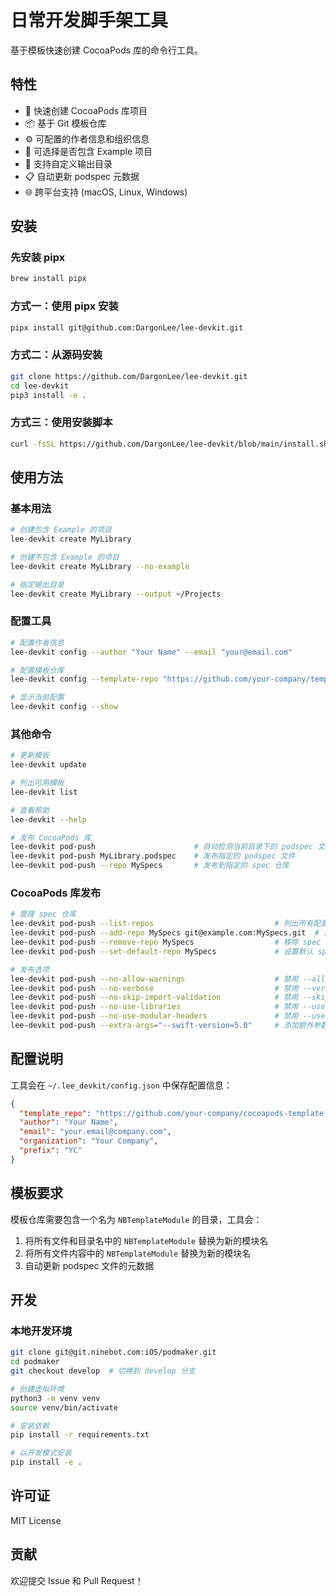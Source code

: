 # 日常开发脚手架工具

基于模板快速创建 CocoaPods 库的命令行工具。

## 特性

- 🚀 快速创建 CocoaPods 库项目
- 📦 基于 Git 模板仓库
- ⚙️ 可配置的作者信息和组织信息
- 🎯 可选择是否包含 Example 项目
- 🔧 支持自定义输出目录
- 📋 自动更新 podspec 元数据
- 🌐 跨平台支持 (macOS, Linux, Windows)

## 安装

### 先安装 pipx
```bash
brew install pipx
```

### 方式一：使用 pipx 安装

```bash
pipx install git@github.com:DargonLee/lee-devkit.git
```

### 方式二：从源码安装

```bash
git clone https://github.com/DargonLee/lee-devkit.git
cd lee-devkit
pip3 install -e .
```

### 方式三：使用安装脚本

```bash
curl -fsSL https://github.com/DargonLee/lee-devkit/blob/main/install.sh | bash
```

## 使用方法

### 基本用法

```bash
# 创建包含 Example 的项目
lee-devkit create MyLibrary

# 创建不包含 Example 的项目
lee-devkit create MyLibrary --no-example

# 指定输出目录
lee-devkit create MyLibrary --output ~/Projects
```

### 配置工具

```bash
# 配置作者信息
lee-devkit config --author "Your Name" --email "your@email.com"

# 配置模板仓库
lee-devkit config --template-repo "https://github.com/your-company/template.git"

# 显示当前配置
lee-devkit config --show
```

### 其他命令

```bash
# 更新模板
lee-devkit update

# 列出可用模板
lee-devkit list

# 查看帮助
lee-devkit --help

# 发布 CocoaPods 库
lee-devkit pod-push                      # 自动检测当前目录下的 podspec 文件并发布
lee-devkit pod-push MyLibrary.podspec    # 发布指定的 podspec 文件
lee-devkit pod-push --repo MySpecs       # 发布到指定的 spec 仓库
```

### CocoaPods 库发布

```bash
# 管理 spec 仓库
lee-devkit pod-push --list-repos                           # 列出所有配置的 spec 仓库
lee-devkit pod-push --add-repo MySpecs git@example.com:MySpecs.git  # 添加 spec 仓库
lee-devkit pod-push --remove-repo MySpecs                  # 移除 spec 仓库
lee-devkit pod-push --set-default-repo MySpecs             # 设置默认 spec 仓库

# 发布选项
lee-devkit pod-push --no-allow-warnings                    # 禁用 --allow-warnings 选项
lee-devkit pod-push --no-verbose                           # 禁用 --verbose 选项
lee-devkit pod-push --no-skip-import-validation            # 禁用 --skip-import-validation 选项
lee-devkit pod-push --no-use-libraries                     # 禁用 --use-libraries 选项
lee-devkit pod-push --no-use-modular-headers               # 禁用 --use-modular-headers 选项
lee-devkit pod-push --extra-args="--swift-version=5.0"     # 添加额外参数
```

## 配置说明

工具会在 `~/.lee_devkit/config.json` 中保存配置信息：

```json
{
  "template_repo": "https://github.com/your-company/cocoapods-template.git",
  "author": "Your Name",
  "email": "your.email@company.com",
  "organization": "Your Company",
  "prefix": "YC"
}
```

## 模板要求

模板仓库需要包含一个名为 `NBTemplateModule` 的目录，工具会：

1. 将所有文件和目录名中的 `NBTemplateModule` 替换为新的模块名
2. 将所有文件内容中的 `NBTemplateModule` 替换为新的模块名
3. 自动更新 podspec 文件的元数据

## 开发

### 本地开发环境

```bash
git clone git@git.ninebot.com:iOS/podmaker.git
cd podmaker
git checkout develop  # 切换到 develop 分支

# 创建虚拟环境
python3 -m venv venv
source venv/bin/activate

# 安装依赖
pip install -r requirements.txt

# 以开发模式安装
pip install -e .
```

## 许可证

MIT License

## 贡献

欢迎提交 Issue 和 Pull Request！

